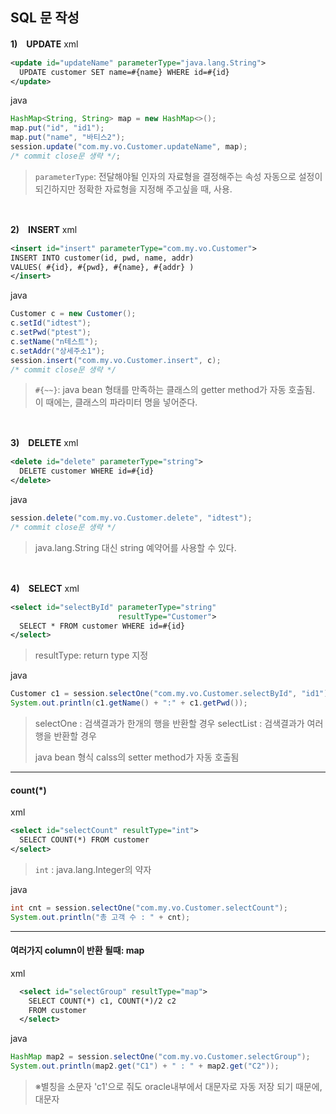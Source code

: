 ## SQL 문 작성
**1)　UPDATE**
xml
```xml
<update id="updateName" parameterType="java.lang.String">
  UPDATE customer SET name=#{name} WHERE id=#{id}
</update>
  ```
  java
```java
HashMap<String, String> map = new HashMap<>();
map.put("id", "id1");
map.put("name", "바티스2");
session.update("com.my.vo.Customer.updateName", map);
/* commit close문 생략 */;
```
  >`parameterType`: 전달해야될 인자의 자료형을 결정해주는 속성
  >자동으로 설정이 되긴하지만 정확한 자료형을 지정해 주고싶을 때, 사용.

<br>

**2)　INSERT**
xml
```xml
<insert id="insert" parameterType="com.my.vo.Customer">
INSERT INTO customer(id, pwd, name, addr)
VALUES( #{id}, #{pwd}, #{name}, #{addr} )
</insert>
```
java
```java
Customer c = new Customer();
c.setId("idtest");
c.setPwd("ptest");
c.setName("n테스트");
c.setAddr("상세주소1");
session.insert("com.my.vo.Customer.insert", c);
/* commit close문 생략 */
```
>`#{~~}`: java bean 형태를 만족하는 클래스의 getter method가 자동 호출됨. 
>이 때에는, 클래스의 파라미터 명을 넣어준다.

<br>

**3)　DELETE**
xml
```xml
<delete id="delete" parameterType="string">
  DELETE customer WHERE id=#{id}
</delete>
```
java
```java
session.delete("com.my.vo.Customer.delete", "idtest");
/* commit close문 생략 */
```
>java.lang.String 대신 string 예약어를 사용할 수 있다.

<br>

**4)　SELECT**
xml
```xml
<select id="selectById" parameterType="string" 
 					    resultType="Customer">
  SELECT * FROM customer WHERE id=#{id}
</select>
  ```
  >resultType: return type 지정

java
```java
Customer c1 = session.selectOne("com.my.vo.Customer.selectById", "id1");
System.out.println(c1.getName() + ":" + c1.getPwd());
  ```
>selectOne : 검색결과가 한개의 행을 반환할 경우
>selectList : 검색결과가 여러 행을 반환할 경우
>
>java bean 형식 calss의 setter method가 자동 호출됨

---
#### count(*)
xml
```xml
<select id="selectCount" resultType="int">
  SELECT COUNT(*) FROM customer
</select>
```
>`int` : java.lang.Integer의 약자

java
```java
int cnt = session.selectOne("com.my.vo.Customer.selectCount");
System.out.println("총 고객 수 : " + cnt);
```
---
#### 여러가지 column이 반환 될때: map
xml
```xml
  <select id="selectGroup" resultType="map">
    SELECT COUNT(*) c1, COUNT(*)/2 c2 
    FROM customer
  </select>
  ```
  java
  ```java
HashMap map2 = session.selectOne("com.my.vo.Customer.selectGroup");
System.out.println(map2.get("C1") + " : " + map2.get("C2"));
```
>※별칭을 소문자 'c1'으로 줘도 oracle내부에서 대문자로 자동 저장 되기 때문에, 대문자 
<!--stackedit_data:
eyJoaXN0b3J5IjpbLTE0NTEyNjc0ODEsLTEyNDIxMTE3MDQsLT
EwNzQ5ODU3OTJdfQ==
-->